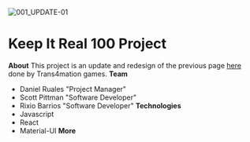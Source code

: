 ![001_UPDATE-01](https://user-images.githubusercontent.com/55994508/121412962-d6885380-c92a-11eb-9d4b-dc76e22f6797.png)
# Keep It Real 100 Project
**About**
This project is an update and redesign of the previous page [here](http://covid19cpr.com/) done by Trans4mation games.
**Team**
- Daniel Ruales "Project Manager"
- Scott Pittman "Software Developer"
- Rixio Barrios "Software Developer"
**Technologies**
- Javascript
- React
- Material-UI
**More**
